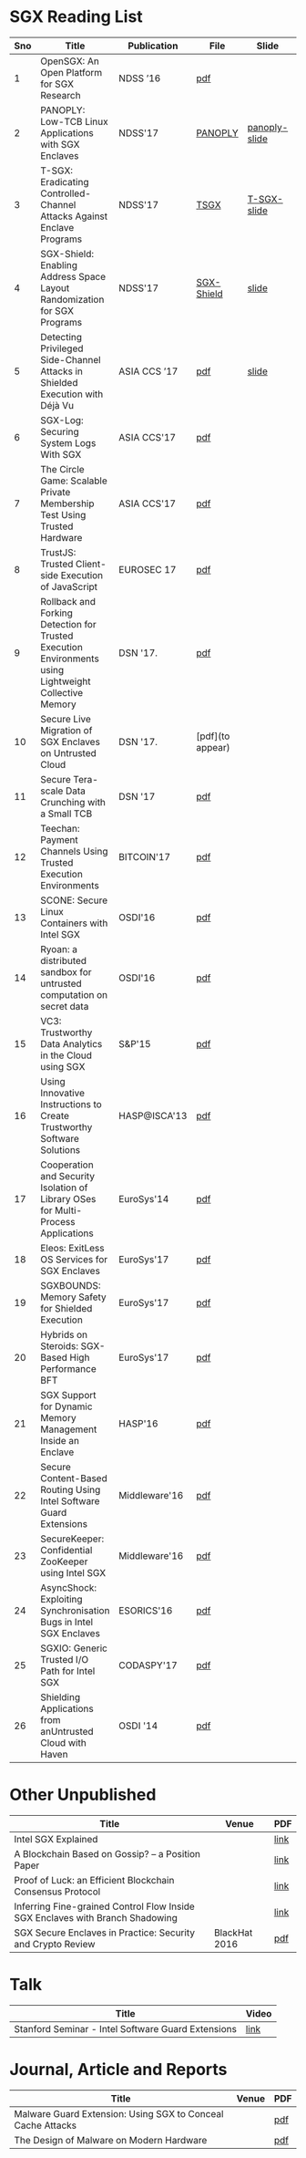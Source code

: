 # SGX Reading List
Sno|Title|Publication|File|Slide|Video|Source
--- | --- | --- | --- | --- | --- | ---
1|OpenSGX: An Open Platform for SGX Research | NDSS ’16|[pdf](./pdfs/jain-opensgx.pdf)
2|PANOPLY: Low-TCB Linux Applications with SGX Enclaves | NDSS'17 | [PANOPLY](./pdfs/panoply.pdf)|[panoply-slide](./slides/panoply_ndss17.pptx) |[video](https://www.youtube.com/watch?v=-81dMtdQZbY&list=PLfUWWM-POgQsZ9YCXLaCHIvn_H6-F4esJ&index=26)|[github](https://shwetasshinde24.github.io/Panoply/)
3|T-SGX: Eradicating Controlled-Channel Attacks Against Enclave Programs |NDSS'17|[TSGX](./pdfs/T-SGX.pdf)|[T-SGX-slide](./slides/t-sgx.pdf) |[video](https://youtu.be/DddYWXgsuJU)
4|SGX-Shield: Enabling Address Space Layout Randomization for SGX Programs|NDSS'17 |[SGX-Shield](./pdfs/SGX-shield.pdf)|[slide](https://www.internetsociety.org/sites/default/files/ndss2017-07_1-seo_slides.pdf)|[video](https://youtu.be/Ud8Lq87qfEc) 
5|Detecting Privileged Side-Channel Attacks in Shielded Execution with Déjà Vu |ASIA CCS ’17 |[pdf](./pdfs/ASIACCS.pdf) |[slide]()
6|SGX-Log: Securing System Logs With SGX | ASIA CCS'17 |[pdf](./pdfs/p19-karande.pdf)
7|The Circle Game: Scalable Private Membership Test Using Trusted Hardware |  ASIA CCS'17  |[pdf](./pdfs/1606.01655.pdf)
8|TrustJS: Trusted Client-side Execution of JavaScript| EUROSEC 17|[pdf](./pdfs/eurosec2017-trustjs-preprint.pdf)
9|Rollback and Forking Detection for Trusted Execution Environments using Lightweight Collective Memory|DSN '17.|[pdf](./pdfs/1701.00981.pdf)
10|Secure Live Migration of SGX Enclaves on Untrusted Cloud|DSN '17. |[pdf](to appear)
11|Secure Tera-scale Data Crunching with a Small TCB| DSN '17 |[pdf](./pdfs/DSN17_LAST-GT0.pdf)
12|Teechan: Payment Channels Using Trusted Execution Environments|BITCOIN'17 |[pdf](./pdfs/1612.07766.pdf)
13|SCONE: Secure Linux Containers with Intel SGX | OSDI'16	|[pdf](./pdfs/osdi16-arnautov.pdf)
14|Ryoan: a distributed sandbox for untrusted computation on secret data|OSDI'16|[pdf](./pdfs/osdi16-hunt.pdf)
15|VC3: Trustworthy Data Analytics in the Cloud using SGX |S&P'15|[pdf](./pdfs/6949a038.pdf)
16|Using Innovative Instructions to Create Trustworthy Software Solutions |HASP@ISCA'13 |[pdf](./pdfs/sgx.pdf)
17|Cooperation and Security Isolation of Library OSes for Multi-Process Applications | EuroSys'14 |[pdf](./pdfs/tsai14graphene.pdf)
18|Eleos: ExitLess OS Services for SGX Enclaves|EuroSys'17|[pdf](.pdfs/cr-eurosys17sgx.pdf)
19|SGXBOUNDS: Memory Safety for Shielded Execution | EuroSys'17|[pdf](./pdfs/p205-Kuvaiskii.pdf)
20|Hybrids on Steroids: SGX-Based High Performance BFT  | EuroSys'17| [pdf](./pdfs/p222-Behl.pdf)
21|SGX Support for Dynamic Memory Management Inside an Enclave |HASP'16 | [pdf](./pdfs/HASP16-17)
22|Secure Content-Based Routing Using Intel Software Guard Extensions|Middleware'16|[pdf](./pdfs/1701.04612.pdf)
23|SecureKeeper: Confidential ZooKeeper using Intel SGX|Middleware'16|[pdf](./pdfs/2016-middleware-brenner-securekeeper.pdf)
24|AsyncShock: Exploiting Synchronisation Bugs in Intel SGX Enclaves| 	ESORICS'16 |[pdf](./pdfs/esorics2016.pdf)
25|SGXIO: Generic Trusted I/O Path for Intel SGX |CODASPY'17 |[pdf](./pdfs/sgx-io.pdf)
26|Shielding Applications from anUntrusted Cloud with Haven |OSDI '14 | [pdf](./pdfs/haven.pdf)


# Other Unpublished

Title | Venue | PDF
--- | --- | ---
Intel SGX Explained | | [link](https://eprint.iacr.org/2016/086.pdf)
A Blockchain Based on Gossip? – a Position Paper| | [link](https://www.zurich.ibm.com/dccl/papers/renesse_dccl.pdf)
Proof of Luck: an Efficient Blockchain Consensus Protocol | | [link](https://arxiv.org/pdf/1703.05435.pdf)
Inferring Fine-grained Control Flow Inside SGX Enclaves with Branch Shadowing | | [link](https://arxiv.org/pdf/1611.06952.pdf)
SGX Secure Enclaves in Practice: Security and Crypto Review| BlackHat 2016 |[pdf](./pdfs/black-hat-sgx.pdf)



# Talk
Title | Video
--- | --- 
Stanford Seminar - Intel Software Guard Extensions |[link](https://www.youtube.com/watch?v=mPT_vJrlHlg)


# Journal, Article and Reports

Title | Venue | PDF
--- | --- | ---
Malware Guard Extension: Using SGX to Conceal Cache Attacks| |[pdf](./pdfs/1702.08719.pdf)
The Design of Malware on Modern Hardware | | [pdf](./pdfs/report.pdf)








